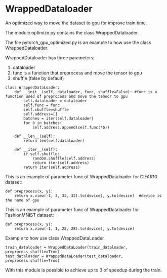# WrappedDataloader
An optimized way to move the dataset to gpu for improve train time.

The module optimize.py contains the class WrappedDataloader.

The file pytorch_gpu_optimized.py is an example to how use the class WrappedDataloader.

WrappedDataloader has three parameters:
  1. dataloader
  2. func is a function that preprocess and move the tensor to gpu
  3. shuffle (false by default)
```
class WrappedDataLoader:
    def __init__(self, dataloader, func, shuffle=False): #func is a function used of preprocess and move the tensor to gpu
        self.dataloader = dataloader
        self.func = func
        self.shuffle=shuffle
        self.address=[]
        batches = iter(self.dataloader)
        for b in batches:
            self.address.append(self.func(*b))

    def __len__(self):
        return len(self.dataloader)

    def __iter__(self):
        if self.shuffle:
            random.shuffle(self.address)
            return iter(self.address)
        return iter(self.address)
```

This is an example of parameter func of WrappedDataloader for CIFAR10 dataset:
```
def preprocess(x, y):
    return x.view(-1, 3, 32, 32).to(device), y.to(device)  #device is the name of gpu
```
This is an example of parameter func of WrappedDataloader for FashionMNIST dataset:
```
def preprocess(x, y):
    return x.view(-1, 1, 28, 28).to(device), y.to(device)
```
Example to how use class WrappedDataLoader
```
train_dataloader = WrappedDataLoader(train_dataloader, preprocess,shuffle=True)
test_dataloader = WrappedDataLoader(test_dataloader, preprocess,shuffle=True)
```
With this module is possible to achieve up to 3 of speedup during the train.
